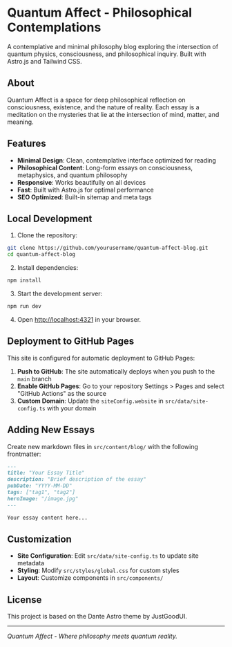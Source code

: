 # Quantum Affect - Philosophical Contemplations

A contemplative and minimal philosophy blog exploring the intersection of quantum physics, consciousness, and philosophical inquiry. Built with Astro.js and Tailwind CSS.

## About

Quantum Affect is a space for deep philosophical reflection on consciousness, existence, and the nature of reality. Each essay is a meditation on the mysteries that lie at the intersection of mind, matter, and meaning.

## Features

- **Minimal Design**: Clean, contemplative interface optimized for reading
- **Philosophical Content**: Long-form essays on consciousness, metaphysics, and quantum philosophy
- **Responsive**: Works beautifully on all devices
- **Fast**: Built with Astro.js for optimal performance
- **SEO Optimized**: Built-in sitemap and meta tags

## Local Development

1. Clone the repository:
```bash
git clone https://github.com/yourusername/quantum-affect-blog.git
cd quantum-affect-blog
```

2. Install dependencies:
```bash
npm install
```

3. Start the development server:
```bash
npm run dev
```

4. Open [http://localhost:4321](http://localhost:4321) in your browser.

## Deployment to GitHub Pages

This site is configured for automatic deployment to GitHub Pages:

1. **Push to GitHub**: The site automatically deploys when you push to the `main` branch
2. **Enable GitHub Pages**: Go to your repository Settings > Pages and select "GitHub Actions" as the source
3. **Custom Domain**: Update the `siteConfig.website` in `src/data/site-config.ts` with your domain

## Adding New Essays

Create new markdown files in `src/content/blog/` with the following frontmatter:

```markdown
---
title: "Your Essay Title"
description: "Brief description of the essay"
pubDate: "YYYY-MM-DD"
tags: ["tag1", "tag2"]
heroImage: "/image.jpg"
---

Your essay content here...
```

## Customization

- **Site Configuration**: Edit `src/data/site-config.ts` to update site metadata
- **Styling**: Modify `src/styles/global.css` for custom styles
- **Layout**: Customize components in `src/components/`

## License

This project is based on the Dante Astro theme by JustGoodUI.

---

*Quantum Affect - Where philosophy meets quantum reality.*
